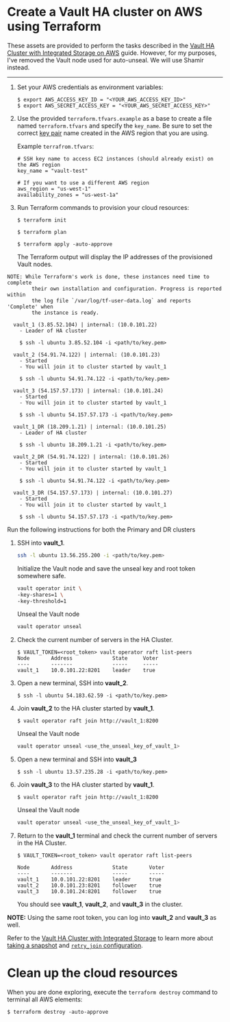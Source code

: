 # Create a Vault HA cluster on AWS using Terraform

These assets are provided to perform the tasks described in the [Vault HA Cluster with Integrated Storage on AWS](https://learn.hashicorp.com/vault/operations/raft-storage-aws) guide. However, for my purposes, I've removed the Vault node used for auto-unseal. We will use Shamir instead.

---

1.  Set your AWS credentials as environment variables:

    ```plaintext
    $ export AWS_ACCESS_KEY_ID = "<YOUR_AWS_ACCESS_KEY_ID>"
    $ export AWS_SECRET_ACCESS_KEY = "<YOUR_AWS_SECRET_ACCESS_KEY>"
    ```

1.  Use the provided `terraform.tfvars.example` as a base to create a file named
    `terraform.tfvars` and specify the `key_name`. Be sure to set the correct
    [key
    pair](https://docs.aws.amazon.com/AWSEC2/latest/UserGuide/ec2-key-pairs.html)
    name created in the AWS region that you are using.

    Example `terrafrom.tfvars`:

    ```shell
    # SSH key name to access EC2 instances (should already exist) on the AWS region
    key_name = "vault-test"

    # If you want to use a different AWS region
    aws_region = "us-west-1"
    availability_zones = "us-west-1a"
    ```

1.  Run Terraform commands to provision your cloud resources:

    ```plaintext
    $ terraform init

    $ terraform plan

    $ terraform apply -auto-approve
    ```

    The Terraform output will display the IP addresses of the provisioned Vault nodes.

```plaintext
NOTE: While Terraform's work is done, these instances need time to complete
        their own installation and configuration. Progress is reported within
        the log file `/var/log/tf-user-data.log` and reports 'Complete' when
        the instance is ready.

  vault_1 (3.85.52.104) | internal: (10.0.101.22)
    - Leader of HA cluster

    $ ssh -l ubuntu 3.85.52.104 -i <path/to/key.pem>

  vault_2 (54.91.74.122) | internal: (10.0.101.23)
    - Started
    - You will join it to cluster started by vault_1

    $ ssh -l ubuntu 54.91.74.122 -i <path/to/key.pem>

  vault_3 (54.157.57.173) | internal: (10.0.101.24)
    - Started
    - You will join it to cluster started by vault_1

    $ ssh -l ubuntu 54.157.57.173 -i <path/to/key.pem>

  vault_1_DR (18.209.1.21) | internal: (10.0.101.25)
    - Leader of HA cluster

    $ ssh -l ubuntu 18.209.1.21 -i <path/to/key.pem>

  vault_2_DR (54.91.74.122) | internal: (10.0.101.26)
    - Started
    - You will join it to cluster started by vault_1

    $ ssh -l ubuntu 54.91.74.122 -i <path/to/key.pem>

  vault_3_DR (54.157.57.173) | internal: (10.0.101.27)
    - Started
    - You will join it to cluster started by vault_1

    $ ssh -l ubuntu 54.157.57.173 -i <path/to/key.pem>    
```

Run the following instructions for both the Primary and DR clusters

1.  SSH into **vault_1**.

    ```sh
    ssh -l ubuntu 13.56.255.200 -i <path/to/key.pem>
    ```
    Initialize the Vault node and save the unseal key and root token somewhere safe.
    ```sh
    vault operator init \
    -key-shares=1 \
    -key-threshold=1
    ```
    Unseal the Vault node
    ```sh
    vault operator unseal
    ``` 

2.  Check the current number of servers in the HA Cluster.

    ```plaintext
    $ VAULT_TOKEN=<root_token> vault operator raft list-peers
    Node       Address             State     Voter
    ----       -------             -----     -----
    vault_1    10.0.101.22:8201    leader    true
    ```

3.  Open a new terminal, SSH into **vault_2**.

    ```plaintext
    $ ssh -l ubuntu 54.183.62.59 -i <path/to/key.pem>
    ```

4.  Join **vault_2** to the HA cluster started by **vault_1**.

    ```plaintext
    $ vault operator raft join http://vault_1:8200
    ```
    Unseal the Vault node
    ```sh
    vault operator unseal <use_the_unseal_key_of_vault_1>
    ``` 
5.  Open a new terminal and SSH into **vault_3**

    ```plaintext
    $ ssh -l ubuntu 13.57.235.28 -i <path/to/key.pem>
    ```

6.  Join **vault_3** to the HA cluster started by **vault_1**.

    ```plaintext
    $ vault operator raft join http://vault_1:8200
    ```
    Unseal the Vault node
    ```sh
    vault operator unseal <use_the_unseal_key_of_vault_1>
    ``` 

7.  Return to the **vault_1** terminal and check the current number of servers in
    the HA Cluster.

    ```plaintext
    $ VAULT_TOKEN=<root_token> vault operator raft list-peers

    Node       Address             State       Voter
    ----       -------             -----       -----
    vault_1    10.0.101.22:8201    leader      true
    vault_2    10.0.101.23:8201    follower    true
    vault_3    10.0.101.24:8201    follower    true
    ```

    You should see **vault_1**, **vault_2**, and **vault_3** in the cluster.

**NOTE:** Using the same root token, you can log into **vault_2** and **vault_3** as well.

Refer to the [Vault HA Cluster with Integrated Storage](https://learn.hashicorp.com/vault/operations/raft-storage-aws) to learn more about [taking a snapshot](https://learn.hashicorp.com/vault/operations/raft-storage-aws#raft-snapshots-for-data-recovery) and [`retry_join` configuration](https://learn.hashicorp.com/vault/operations/raft-storage-aws#retry-join). 


# Clean up the cloud resources

When you are done exploring, execute the `terraform destroy` command to terminal all AWS elements:

```plaintext
$ terraform destroy -auto-approve
```
